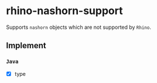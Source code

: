 # rhino-nashorn-support
Supports `nashorn` objects which are not supported by `Rhino`.

## Implement
### `Java`
- [x] type